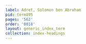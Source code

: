 ```yaml
---
label: Adret, Solomon ben Abraham
pid: term895
pages: '562'
order: '0018'
layout: generic_index_term
collection: index-headings
---
```

